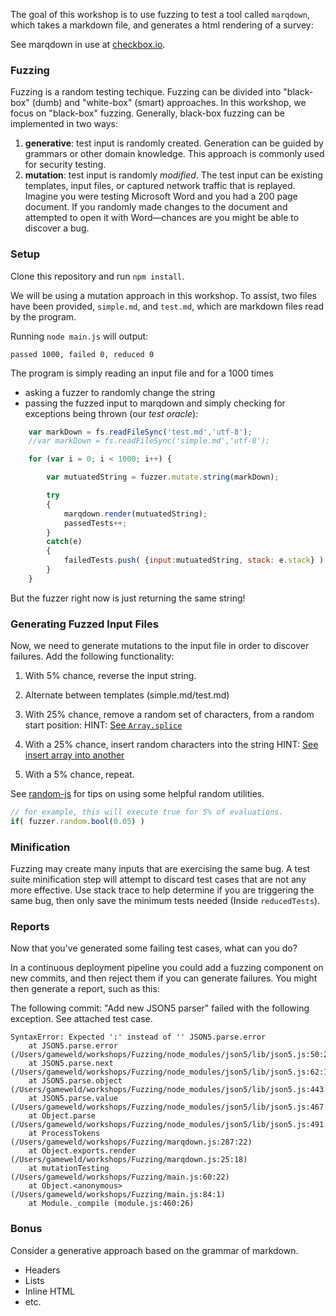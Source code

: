 The goal of this workshop is to use fuzzing to test a tool called `marqdown`, which takes a markdown file, and generates a html rendering of a survey:

See marqdown in use at [checkbox.io](http://checkbox.io/researchers.html).

### Fuzzing

Fuzzing is a random testing techique. Fuzzing can be divided into "black-box" (dumb) and "white-box" (smart) approaches. In this workshop, we focus on "black-box" fuzzing. Generally, black-box fuzzing can be implemented in two ways:

1. **generative**: test input is randomly created. Generation can be guided by grammars or other domain knowledge. This approach is commonly used for security testing.
2. **mutation**: test input is randomly *modified*. The test input can be existing templates, input files, or captured network traffic that is replayed. Imagine you were testing Microsoft Word and you had a 200 page document. If you randomly made changes to the document and attempted to open it with Word&mdash;chances are you might be able to discover a bug.

### Setup

Clone this repository and run `npm install`.

We will be using a mutation approach in this workshop. To assist, two files have been provided, `simple.md`, and `test.md`, which are markdown files read by the program.

Running `node main.js` will output:

    passed 1000, failed 0, reduced 0
    
The program is simply reading an input file and for a 1000 times

* asking a fuzzer to randomly change the string
* passing the fuzzed input to marqdown and simply checking for exceptions being thrown (our *test oracle*):

```javascript
    var markDown = fs.readFileSync('test.md','utf-8');
    //var markDown = fs.readFileSync('simple.md','utf-8');

    for (var i = 0; i < 1000; i++) {

        var mutuatedString = fuzzer.mutate.string(markDown);

        try
        {
            marqdown.render(mutuatedString);
            passedTests++;
        }
        catch(e)
        {
            failedTests.push( {input:mutuatedString, stack: e.stack} );
        }
    }
```

But the fuzzer right now is just returning the same string!

### Generating Fuzzed Input Files

Now, we need to generate mutations to the input file in order to discover failures. Add the following functionality:

1. With 5% chance, reverse the input string.

2. Alternate between templates (simple.md/test.md)

3. With 25% chance, remove a random set of characters, from a random start position:
  HINT: [See `Array.splice`](https://developer.mozilla.org/en-US/docs/Web/JavaScript/Reference/Global_Objects/Array/splice)

4. With a 25% chance, insert random characters into the string
  HINT: [See insert array into another](http://stackoverflow.com/questions/7032550/javascript-insert-an-array-inside-another-array)

5. With a 5% chance, repeat.

See [random-js](https://www.npmjs.com/package/random-js) for tips on using some helpful random utilities.
```javascript
// for example, this will execute true for 5% of evaluations.
if( fuzzer.random.bool(0.05) )
```

### Minification

Fuzzing may create many inputs that are exercising the same bug.  A test suite minification step will attempt to discard test cases that are not any more effective.  Use stack trace to help determine if you are triggering the same bug, then only save the minimum tests needed (Inside `reducedTests`).

### Reports

Now that you've generated some failing test cases, what can you do?

In a continuous deployment pipeline you could add a fuzzing component on new commits, and then reject them if you can generate failures. You might then generate a report, such as this:

The following commit: "Add new JSON5 parser" failed with the following exception. See attached test case.
```
SyntaxError: Expected ':' instead of '' JSON5.parse.error
    at JSON5.parse.error (/Users/gameweld/workshops/Fuzzing/node_modules/json5/lib/json5.js:50:25)
    at JSON5.parse.next (/Users/gameweld/workshops/Fuzzing/node_modules/json5/lib/json5.js:62:17)
    at JSON5.parse.object (/Users/gameweld/workshops/Fuzzing/node_modules/json5/lib/json5.js:443:21)
    at JSON5.parse.value (/Users/gameweld/workshops/Fuzzing/node_modules/json5/lib/json5.js:467:20)
    at Object.parse (/Users/gameweld/workshops/Fuzzing/node_modules/json5/lib/json5.js:491:18)
    at ProcessTokens (/Users/gameweld/workshops/Fuzzing/marqdown.js:287:22)
    at Object.exports.render (/Users/gameweld/workshops/Fuzzing/marqdown.js:25:18)
    at mutationTesting (/Users/gameweld/workshops/Fuzzing/main.js:60:22)
    at Object.<anonymous> (/Users/gameweld/workshops/Fuzzing/main.js:84:1)
    at Module._compile (module.js:460:26)
```

### Bonus

Consider a generative approach based on the grammar of markdown.

* Headers
* Lists
* Inline HTML
* etc.
